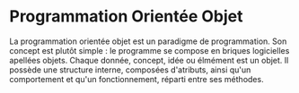 # Programmation Orientée Objet

La programmation orientée objet est un paradigme de programmation. 
Son concept est plutôt simple : le programme se compose en briques logicielles apellées objets. 
Chaque donnée, concept, idée ou élmément est un objet. Il possède une structure interne, composées d'atributs, ainsi qu'un comportement et qu'un fonctionnement, réparti entre ses méthodes.
